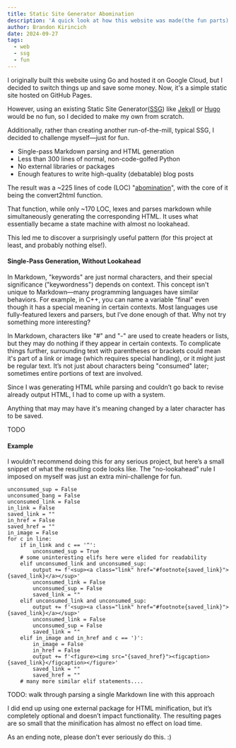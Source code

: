 ```yaml
---
title: Static Site Generator Abomination
description: 'A quick look at how this website was made(the fun parts)'
author: Brandon Kirincich
date: 2024-09-27
tags:
  - web
  - ssg
  - fun
---
```


I originally built this website using Go and hosted it on Google Cloud, but I decided to switch things up and save some money. Now, it's a simple static site hosted on GitHub Pages.

However, using an existing Static Site Generator([SSG](https://en.wikipedia.org/wiki/Static_site_generator)) like [Jekyll](https://jekyllrb.com/) or [Hugo](https://gohugo.io/) would be no fun, so I decided to make my own from scratch.

Additionally, rather than creating another run-of-the-mill, typical SSG, I decided to challenge myself—just for fun.

- Single-pass Markdown parsing and HTML generation
- Less than 300 lines of normal, non-code-golfed Python
- No external libraries or packages
- Enough features to write high-quality (debatable) blog posts

The result was a ~225 lines of code (LOC) "[abomination](https://github.com/BrandonKi/BrandonKi.github.io/blob/main/.src/gensite.py)", with the core of it being the convert2html function.

That function, while only ~170 LOC, lexes and parses markdown while simultaneously generating the corresponding HTML. It uses what essentially became a state machine with almost no lookahead.

This led me to discover a surprisingly useful pattern (for this project at least, and probably nothing else!).

#### Single-Pass Generation, Without Lookahead

In Markdown, "keywords" are just normal characters, and their special significance ("keywordness") depends on context. This concept isn't unique to Markdown—many programming languages have similar behaviors. For example, in C++, you can name a variable "final" even though it has a special meaning in certain contexts. Most languages use fully-featured lexers and parsers, but I’ve done enough of that. Why not try something more interesting?

In Markdown, characters like "#" and "-" are used to create headers or lists, but they may do nothing if they appear in certain contexts. To complicate things further, surrounding text with parentheses or brackets could mean it's part of a link or image (which requires special handling), or it might just be regular text. It’s not just about characters being "consumed" later; sometimes entire portions of text are involved.

Since I was generating HTML while parsing and couldn’t go back to revise already output HTML, I had to come up with a system.

Anything that may may have it's meaning changed by a later character has to be saved. 

TODO


#### Example

I wouldn’t recommend doing this for any serious project, but here’s a small snippet of what the resulting code looks like. The "no-lookahead" rule I imposed on myself was just an extra mini-challenge for fun.

```
unconsumed_sup = False
unconsumed_bang = False
unconsumed_link = False
in_link = False
saved_link = ""
in_href = False
saved_href = ""
in_image = False
for c in line:
    if in_link and c == '^':
        unconsumed_sup = True
    # some uninteresting elifs here were elided for readability
    elif unconsumed_link and unconsumed_sup:
        output += f'<sup><a class="link" href="#footnote{saved_link}">{saved_link}</a></sup>'
        unconsumed_link = False
        unconsumed_sup = False
        saved_link = ""
    elif unconsumed_link and unconsumed_sup:
        output += f'<sup><a class="link" href="#footnote{saved_link}">{saved_link}</a></sup>'
        unconsumed_link = False
        unconsumed_sup = False
        saved_link = ""
    elif in_image and in_href and c == ')':
        in_image = False
        in_href = False
        output += f'<figure><img src="{saved_href}"><figcaption>{saved_link}</figcaption></figure>'
        saved_link = ""
        saved_href = ""
    # many more similar elif statements....
```

TODO: walk through parsing a single Markdown line with this approach

I did end up using one external package for HTML minification, but it’s completely optional and doesn’t impact functionality. The resulting pages are so small that the minification has almost no effect on load time.

As an ending note, please don't ever seriously do this. :)
